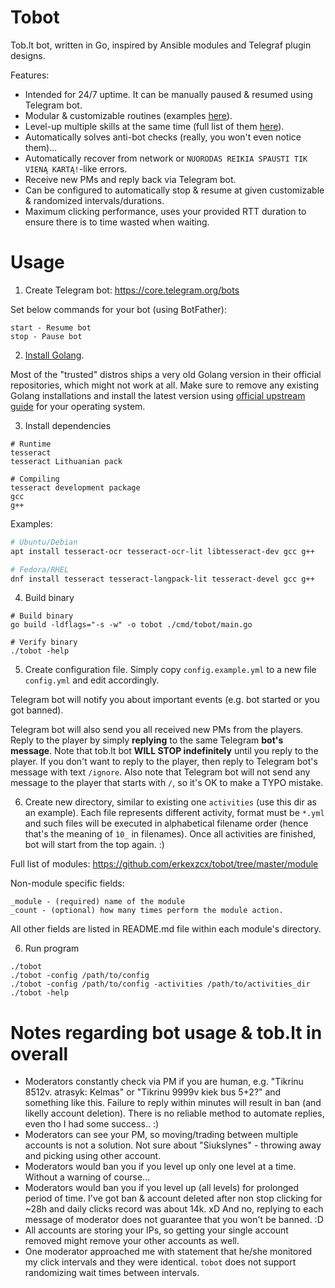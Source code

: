 # Tobot

Tob.lt bot, written in Go, inspired by Ansible modules and Telegraf plugin designs.

Features:
 * Intended for 24/7 uptime. It can be manually paused & resumed using Telegram bot.
 * Modular & customizable routines (examples [here](https://github.com/erkexzcx/tobot/tree/master/activities)).
 * Level-up multiple skills at the same time (full list of them [here](https://github.com/erkexzcx/tobot/tree/master/module)).
 * Automatically solves anti-bot checks (really, you won't even notice them)...
 * Automatically recover from network or `NUORODAS REIKIA SPAUSTI TIK VIENĄ KARTĄ!`-like errors.
 * Receive new PMs and reply back via Telegram bot.
 * Can be configured to automatically stop & resume at given customizable & randomized intervals/durations.
 * Maximum clicking performance, uses your provided RTT duration to ensure there is to time wasted when waiting.

# Usage

1. Create Telegram bot: https://core.telegram.org/bots

Set below commands for your bot (using BotFather):
```
start - Resume bot
stop - Pause bot
```

2. [Install Golang](https://golang.org/doc/install).

Most of the "trusted" distros ships a very old Golang version in their official repositories, which might not work at all. Make sure to remove any existing Golang installations and install the latest version using [official upstream guide](https://golang.org/doc/install) for your operating system.

3. Install dependencies

```
# Runtime
tesseract
tesseract Lithuanian pack

# Compiling
tesseract development package
gcc
g++
```

Examples:
```bash
# Ubuntu/Debian
apt install tesseract-ocr tesseract-ocr-lit libtesseract-dev gcc g++

# Fedora/RHEL
dnf install tesseract tesseract-langpack-lit tesseract-devel gcc g++
```

4. Build binary
```
# Build binary
go build -ldflags="-s -w" -o tobot ./cmd/tobot/main.go

# Verify binary
./tobot -help
```

5. Create configuration file. Simply copy `config.example.yml` to a new file `config.yml` and edit accordingly.

Telegram bot will notify you about important events (e.g. bot started or you got banned).

Telegram bot will also send you all received new PMs from the players. Reply to the player by simply **replying** to the same Telegram **bot's message**. Note that tob.lt bot **WILL STOP indefinitely** until you reply to the player. If you don't want to reply to the player, then reply to Telegram bot's message with text `/ignore`. Also note that Telegram bot will not send any message to the player that starts with `/`, so it's OK to make a TYPO mistake.

6. Create new directory, similar to existing one `activities` (use this dir as an example). Each file represents different activity, format must be `*.yml` and such files will be executed in alphabetical filename order (hence that's the meaning of `10_` in filenames). Once all activities are finished, bot will start from the top again. :)

Full list of modules: https://github.com/erkexzcx/tobot/tree/master/module

Non-module specific fields:
```
_module - (required) name of the module
_count - (optional) how many times perform the module action. 
```

All other fields are listed in README.md file within each module's directory.

6. Run program
```
./tobot
./tobot -config /path/to/config
./tobot -config /path/to/config -activities /path/to/activities_dir
./tobot -help
```

# Notes regarding bot usage & tob.lt in overall
  - Moderators constantly check via PM if you are human, e.g. "Tikrinu 8512v. atrasyk: Kelmas" or "Tikrinu 9999v kiek bus 5+2?" and something like this. Failure to reply within minutes will result in ban (and likelly account deletion). There is no reliable method to automate replies, even tho I had some success.. :)
  - Moderators can see your PM, so moving/trading between multiple accounts is not a solution. Not sure about "Siukslynes" - throwing away and picking using other account.
  - Moderators would ban you if you level up only one level at a time. Without a warning of course...
  - Moderators would ban you if you level up (all levels) for prolonged period of time. I've got ban & account deleted after non stop clicking for ~28h and daily clicks record was about 14k. xD And no, replying to each message of moderator does not guarantee that you won't be banned. :D
  - All accounts are storing your IPs, so getting your single account removed might remove your other accounts as well.
  - One moderator approached me with statement that he/she monitored my click intervals and they were identical. `tobot` does not support randomizing wait times between intervals.
